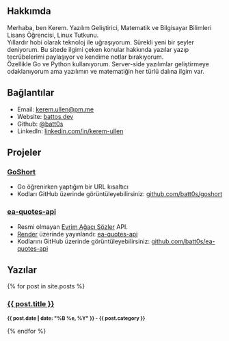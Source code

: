 ## Hakkımda

Merhaba, ben Kerem.
Yazılım Geliştirici, Matematik ve Bilgisayar Bilimleri Lisans Öğrencisi, Linux Tutkunu. <br>
Yıllardır hobi olarak teknoloj ile uğraşıyorum. Sürekli yeni bir şeyler deniyorum. Bu sitede ilgimi çeken konular hakkında yazılar yazıp tecrübelerimi paylaşıyor ve kendime notlar bırakıyorum. <br>
Özellikle Go ve Python kullanıyorum. Server-side yazılımlar geliştirmeye odaklanıyorum ama yazılımın ve matematiğin her türlü dalına ilgim var.


## Bağlantılar
- Email: [kerem.ullen@pm.me](mailto:kerem.ullen@pm.me) <br>
- Website: [battos.dev](https://battos.dev) <br>
- Github: [@batt0s](https://github.com/batt0s) <br>
- LinkedIn: [linkedin.com/in/kerem-ullen](https://linkedin.com/in/kerem-ullen) <br>


## Projeler
### [GoShort](https://goshort.battos.dev)
- Go öğrenirken yaptığım bir URL kısaltıcı
- Kodları GitHub üzerinde görüntüleyebilirsiniz: [github.com/batt0s/goshort](https://github.com/batt0s/goshort)

### [ea-quotes-api](https://ea-quotes-api.onrender.com/)
- Resmi olmayan [Evrim Ağacı Sözler](https://evrimagaci.org/sozler) API.
- [Render](https://render.com) üzerinde yayınlandı: [ea-quotes-api](https://ea-quotes-api.onrender.com/)
- Kodlarını GitHub üzerinde görüntüleyebilirsiniz: [github.com/batt0s/ea-quotes-api](https://github.com/batt0s/ea-quotes-api)

## Yazılar
{% for post in site.posts %}
 <h3><a href="{{ post.url }}">{{ post.title }}</a></h3>
 <p><small><strong>{{ post.date | date: "%B %e, %Y" }} - {{ post.category }}</strong></small></p>            
{% endfor %}
